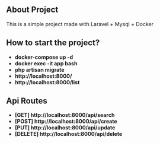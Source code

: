 ## About Project

This is a simple project made with Laravel + Mysql + Docker

## How to start the project?
- **docker-compose up -d**
- **docker exec -it app bash**
- **php artisan migrate**
- **http://localhost:8000/**
- **http://localhost:8000/list**

## Api Routes

- **[GET] http://localhost:8000/api/search**
- **[POST] http://localhost:8000/api/create**
- **[PUT] http://localhost:8000/api/update**
- **[DELETE] http://localhost:8000/api/delete**
